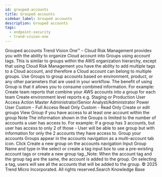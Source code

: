 ```yaml
---
id: grouped-accounts
title: Grouped accounts
sidebar_label: Grouped accounts
description: Grouped accounts
tags:
  - endpoint-security
  - trend-vision-one
---
```


 Grouped accounts Trend Vision One™ – Cloud Risk Management provides you with the ability to organize Cloud account into Groups using account tags. This is similar to groups within the AWS organization hierarchy, except that using Cloud Risk Management you have the ability to add multiple tags to a Cloud account, and therefore a Cloud account can belong to multiple groups. Use Groups to group accounts based on environment, product, or any other parameters that are used in your workflow. The benefit of using Group is that it allows you to consume combined information. For example: Create team reports that combine your AWS accounts into a group for each team Create environment level reports e.g. Staging or Production User Access Action Master Administrator/Senior Analyst/Administrator Power User Custom - Full Access Read Only Custom - Read Only Create or edit groups View Group if you have access to at least one account within the group Note The information shown in the Groups is limited to the number of accounts a user has access to. For example: If a group has 3 accounts, but user has access to only 2 of those - User will be able to see group but with information for only the 2 accounts they have access to. Group your accounts Groups appear in the accounts navigation as a multi-account tab icon. Click Create a new group on the accounts navigation Input Group Name and type in the select or create a tag input box to use a pre-existing account tags or create a new group tag._Note: When the account tag and the group tag are the same, the account is added to the group. On selecting a tag, users will see all the accounts that will be added to the group. © 2025 Trend Micro Incorporated. All rights reserved.Search Knowledge Base